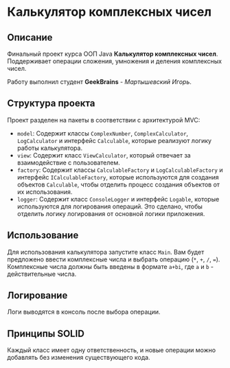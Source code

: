 # Калькулятор комплексных чисел

## Описание

Финальный проект курса ООП Java **Калькулятор комплексных чисел**. Поддерживает операции сложения, умножения и деления комплексных чисел.

Работу выполнил студент **GeekBrains** - *Мартышевский Игорь*.
## Структура проекта

Проект разделен на пакеты в соответствии с архитектурой MVC:

* `model`: Содержит классы `ComplexNumber`, `ComplexCalculator`, `LogCalculator` и интерфейс `Calculable`, которые реализуют логику работы калькулятора.
* `view`: Содержит класс `ViewCalculator`, который отвечает за взаимодействие с пользователем.
* `factory`: Содержит классы `CalculableFactory` и `LogCalculableFactory` и интерфейс `ICalculableFactory`, которые используются для создания объектов `Calculable`, чтобы отделить процесс создания объектов от их использования. 
* `logger`: Содержит класс `ConsoleLogger` и интерфейс `Logable`, которые используются для логирования операций. Это сделано, чтобы отделить логику логирования от основной логики приложения.

## Использование

Для использования калькулятора запустите класс `Main`. Вам будет предложено ввести комплексные числа и выбрать операцию (`*`, `+`, `/`, `=`). Комплексные числа должны быть введены в формате `a+bi`, где `a` и `b` - действительные числа.

## Логирование

Логи выводятся в консоль после выбора операции.

## Принципы SOLID

Каждый класс имеет одну ответственность, и новые операции можно добавлять без изменения существующего кода.
